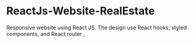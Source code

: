# ReactJs-Website-RealEstate
 Responsive website using React JS. The design use React hooks, styled components, and React router ,
